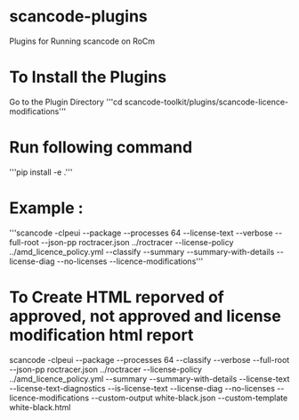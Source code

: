 # scancode-plugins
Plugins for Running scancode on RoCm

# To Install the Plugins
Go to the Plugin Directory
'''cd scancode-toolkit/plugins/scancode-licence-modifications'''

# Run following command
 '''pip install -e .'''




# Example : 

'''scancode -clpeui  --package --processes 64 --license-text --verbose --full-root --json-pp roctracer.json ../roctracer --license-policy ../amd_licence_policy.yml --classify --summary --summary-with-details  --license-diag --no-licenses --licence-modifications'''


# To Create HTML reporved of approved, not approved and license modification html report

scancode -clpeui  --package --processes 64 --classify --verbose --full-root --json-pp roctracer.json ../roctracer  --license-policy ../amd_licence_policy.yml  --summary --summary-with-details --license-text --license-text-diagnostics --is-license-text  --license-diag --no-licenses --licence-modifications --custom-output white-black.json --custom-template white-black.html
